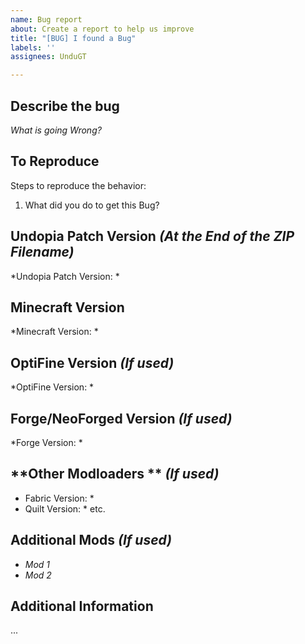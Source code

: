 ```yaml
---
name: Bug report
about: Create a report to help us improve
title: "[BUG] I found a Bug"
labels: ''
assignees: UnduGT

---
```


## **Describe the bug**
*What is going Wrong?*

## **To Reproduce**
Steps to reproduce the behavior:
1. What did you do to get this Bug?

## **Undopia Patch Version** *(At the End of the ZIP Filename)*
*Undopia Patch Version: *

## **Minecraft Version**
*Minecraft Version: *

## **OptiFine Version** *(If used)*
*OptiFine Version: *

## **Forge/NeoForged Version** *(If used)*
*Forge Version: *

## **Other Modloaders ** *(If used)*
* Fabric Version: *
* Quilt Version: *
etc.

## **Additional Mods** *(If used)*
 - *Mod 1*
 - *Mod 2*

## **Additional Information**
...
